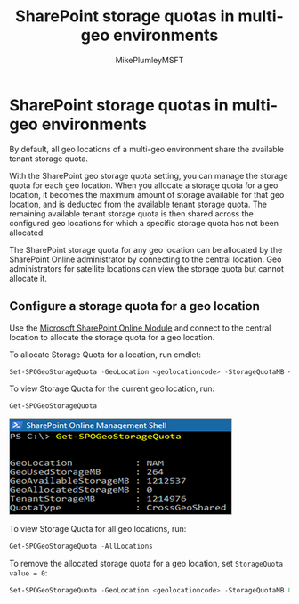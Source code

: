 ﻿---
title: "SharePoint storage quotas in multi-geo environments"
ms.reviewer: adwood
ms.author: mikeplum
author: MikePlumleyMSFT
manager: pamgreen
audience: ITPro
ms.topic: article
ms.service: microsoft-365-enterprise
f1.keywords:
- NOCSH
ms.custom: seo-marvel-apr2020
ms.collection: 
- Strat_SP_gtc
- SPO_Content
ms.localizationpriority: medium
description: Learn about SharePoint storage quotas in multi-geo environments and how quotas can be managed by the SharePoint Online admin.
---

# SharePoint storage quotas in multi-geo environments

By default, all geo locations of a multi-geo environment share the available tenant storage quota.

With the SharePoint geo storage quota setting, you can manage the storage quota for each geo location. When you allocate a storage quota for a geo location, it becomes the maximum amount of storage available for that geo location, and is deducted from the available tenant storage quota. The remaining available tenant storage quota is then shared across the configured geo locations for which a specific storage quota has not been allocated.

The SharePoint storage quota for any geo location can be allocated by the SharePoint Online administrator by connecting to the central location. Geo administrators for satellite locations can view the storage quota but cannot allocate it.

## Configure a storage quota for a geo location

Use the [Microsoft SharePoint Online Module](https://www.microsoft.com/download/details.aspx?id=35588) and connect to the central location to allocate the storage quota for a geo location.

To allocate Storage Quota for a location, run cmdlet:

```powershell
Set-SPOGeoStorageQuota -GeoLocation <geolocationcode> -StorageQuotaMB <value>
```

To view Storage Quota for the current geo location, run:

```powershell
Get-SPOGeoStorageQuota
```

![Screenshot of PowerShell window showing Get-SPOGeoStorageQuota cmdlet.](../media/multi-geo-storage-quota.png)

To view Storage Quota for all geo locations, run:

```powershell
Get-SPOGeoStorageQuota -AllLocations
```

To remove the allocated storage quota for a geo location, set `StorageQuota value = 0`:

```powershell
Set-SPOGeoStorageQuota -GeoLocation <geolocationcode> -StorageQuotaMB 0
```
